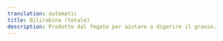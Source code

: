 ```yaml
---
translation: automatic
title: Bilirubina (totale)
description: Prodotto dal fegato per aiutare a digerire il grasso.
---
```

